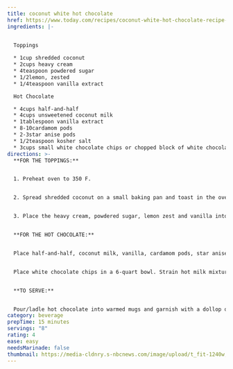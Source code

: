 ```yaml
---
title: coconut white hot chocolate
href: https://www.today.com/recipes/coconut-white-hot-chocolate-recipe-t295459
ingredients: |-
  

  Toppings

  * 1cup shredded coconut
  * 2cups heavy cream
  * 4teaspoon powdered sugar
  * 1/2lemon, zested
  * 1/4teaspoon vanilla extract

  Hot Chocolate

  * 4cups half-and-half
  * 4cups unsweetened coconut milk
  * 1tablespoon vanilla extract
  * 8-10cardamom pods
  * 2-3star anise pods
  * 1/2teaspoon kosher salt
  * 3cups small white chocolate chips or chopped block of white chocolate
directions: >-
  **FOR THE TOPPINGS:**


  1. Preheat oven to 350 F.


  2. Spread shredded coconut on a small baking pan and toast in the oven for 4 to 6 minutes, until medium brown. Reserve and hold for garnish.


  3. Place the heavy cream, powdered sugar, lemon zest and vanilla into a large mixing bowl and hand-mix or use a kitchen mixer until the cream forms stiff peaks, about 2 to 3 minutes. Hold in the refrigerator until ready to use for garnish.


  **FOR THE HOT CHOCOLATE:**


  Place half-and-half, coconut milk, vanilla, cardamom pods, star anise and salt in a thick saucepan. Set to medium heat and bring to a simmer (about 200 F); do not boil.


  Place white chocolate chips in a 6-quart bowl. Strain hot milk mixture over the white chocolate through a strainer or cheesecloth.


  **TO SERVE:**


  Pour/ladle hot chocolate into warmed mugs and garnish with a dollop of whipped cream and a good sprinkle of toasted coconut.
category: beverage
prepTime: 15 minutes
servings: "8"
rating: 4
ease: easy
needsMarinade: false
thumbnail: https://media-cldnry.s-nbcnews.com/image/upload/t_fit-1240w,f_auto,q_auto:eco,dpr_2.0/newscms/2023_51/2043911/zane-holmquist-coconut-white-hot-chocolate-2x1-zz-231221.jpg
---
```


